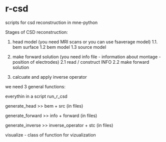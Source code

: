 




# r-csd


scripts for csd reconstruction in mne-python


Stages of CSD reconstruction:

1. head model (you need MRI scans or you can use fsaverage model)
   1.1. bem surface
   1.2  bem model
   1.3  source model

2. make forward solution (you need info file - information about montage - position of electrodes)
   2.1  read / construct INFO
   2.2  make forward solution 

3. calcuate and apply inverse operator


we need 3 general functions: 

everythin in a script run_r_csd

generate_head >> bem + src (in files) 

generate_forward >> info + forward (in files)

generate_inverse >> inverse_operator + stc (in files)


visualize - class of function for vizualization



